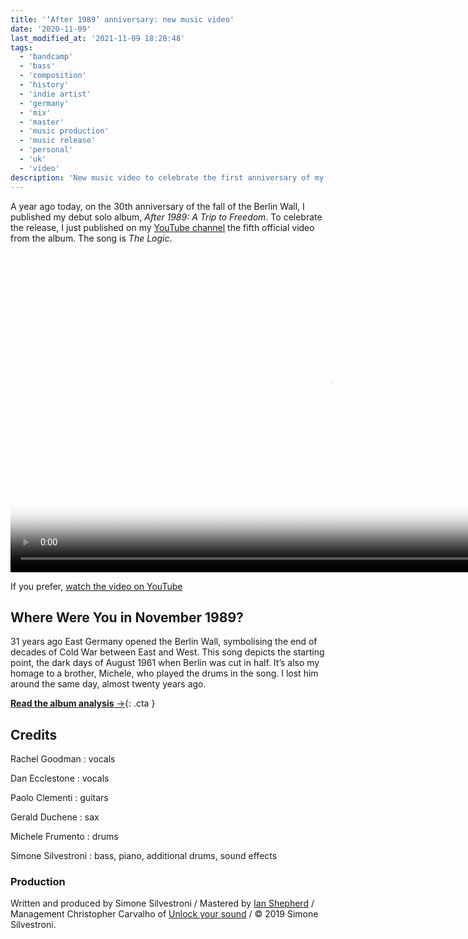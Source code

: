 ```yaml
---
title: '‘After 1989’ anniversary: new music video'
date: '2020-11-09'
last_modified_at: '2021-11-09 18:28:48'
tags:
  - 'bandcamp'
  - 'bass'
  - 'composition'
  - 'history'
  - 'indie artist'
  - 'germany'
  - 'mix'
  - 'master'
  - 'music production'
  - 'music release'
  - 'personal'
  - 'uk'
  - 'video'
description: 'New music video to celebrate the first anniversary of my debut solo album, ‘After 1989: A Trip to Freedom’.'
---
```

A year ago today, on the 30th anniversary of the fall of the Berlin Wall, I published my debut solo album, _After 1989: A Trip to Freedom_. To celebrate the release, I just published on my [YouTube channel](https://www.youtube.com/@m2m) the fifth official video from the album. The song is _The Logic_.

<div class="fullscreen">
  <video controls src="{{ site.url }}/assets/videos/music-video-the-logic.mp4"
    poster="{{ site.url }}/assets/videos/music-video-the-logic.jpg"
    width="1024">
    Sorry, your browser doesn't support embedded videos, but you can <a href="{{ site.url }}/assets/videos/music-video-the-logic.mp4">download it</a> and watch it with your favorite video player.
  </video>
  <p>If you prefer, <a href="https://youtu.be/r9NyAYXOnyk" target="_blank">watch the video on YouTube</a></p>
</div>

## Where Were You in November 1989?

31 years ago East Germany opened the Berlin Wall, symbolising the end of decades of Cold War between East and West. This song depicts the starting point, the dark days of August 1961 when Berlin was cut in half. It’s also my homage to a brother, Michele, who played the drums in the song. I lost him around the same day, almost twenty years ago.

[**Read the album analysis**&nbsp;&rarr;](/blog/after-1989/){: .cta }

## Credits

Rachel Goodman
: vocals

Dan Ecclestone
: vocals

Paolo Clementi
: guitars

Gerald Duchene
: sax

Michele Frumento
: drums

Simone Silvestroni
: bass, piano, additional drums, sound effects

### Production

Written and produced by Simone Silvestroni / Mastered by [Ian Shepherd](https://productionadvice.co.uk/about/) / Management Christopher Carvalho of [Unlock your sound](https://unlockyoursound.com) / &copy;&nbsp;2019 Simone Silvestroni.